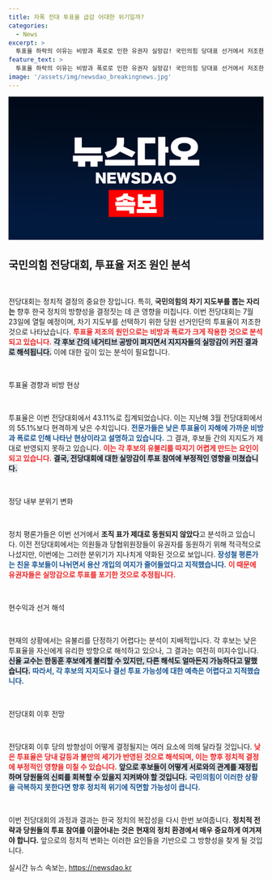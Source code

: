 ```yaml
---
title: 자폭 전대 투표율 급감 어대한 위기일까?
categories:
  - News
excerpt: >
  투표율 하락의 이유는 비방과 폭로로 인한 유권자 실망감! 국민의힘 당대표 선거에서 저조한 참여가 후보자들에 미치는 영향은 불확실. 대변환기를 맞이한 정치 판도 속, 누가 생존할까? 클릭하고 확인해보세요!
feature_text: >
  투표율 하락의 이유는 비방과 폭로로 인한 유권자 실망감! 국민의힘 당대표 선거에서 저조한 참여가 후보자들에 미치는 영향은 불확실. 대변환기를 맞이한 정치 판도 속, 누가 생존할까? 클릭하고 확인해보세요!
image: '/assets/img/newsdao_breakingnews.jpg'
---
```


<p><img src="/assets/img/newsdao_breakingnews.jpg" alt="implanttips 속보" /></p>

<h2 data-ke-size="size26">국민의힘 전당대회, 투표율 저조 원인 분석</h2>

<p data-ke-size="size16">&nbsp;</p>

<p>전당대회는 정치적 결정의 중요한 장입니다. 특히, <strong>국민의힘의 차기 지도부를 뽑는 자리는</strong> 향후 한국 정치의 방향성을 결정짓는 데 큰 영향을 미칩니다. 이번 전당대회는 7월 23일에 열릴 예정이며, 차기 지도부를 선택하기 위한 당원 선거인단의 투표율이 저조한 것으로 나타났습니다. <b><span style="color: #ee2323;">투표율 저조의 원인으로는 비방과 폭로가 크게 작용한 것으로 분석되고 있습니다.</span></b> <b><span style="background-color: #21538527;">각 후보 간의 네거티브 공방이 펴지면서 지지자들의 실망감이 커진 결과로 해석됩니다.</span></b> 이에 대한 깊이 있는 분석이 필요합니다.</p>

<p data-ke-size="size16">&nbsp;</p>

<p>투표율 경향과 비방 현상</p>

<p data-ke-size="size16">&nbsp;</p>

<p>투표율은 이번 전당대회에서 43.11%로 집계되었습니다. 이는 지난해 3월 전당대회에서의 55.1%보다 현격하게 낮은 수치입니다. <b><span style="color: #1a5490;">전문가들은 낮은 투표율이 자해에 가까운 비방과 폭로로 인해 나타난 현상이라고 설명하고 있습니다.</span></b> 그 결과, 후보들 간의 지지도가 제대로 반영되지 못하고 있습니다. <b><span style="color: #ee2323;">이는 각 후보의 유불리를 따지기 어렵게 만드는 요인이 되고 있습니다.</span></b> <b><span style="background-color: #21538527;">결국, 전당대회에 대한 실망감이 투표 참여에 부정적인 영향을 미쳤습니다.</span></b> </p>

<p data-ke-size="size16">&nbsp;</p>

<p>정당 내부 분위기 변화</p>

<p data-ke-size="size16">&nbsp;</p>

<p>정치 평론가들은 이번 선거에서 <b>조직 표가 제대로 동원되지 않았다</b>고 분석하고 있습니다. 이전 전당대회에서는 의원들과 당협위원장들이 유권자를 동원하기 위해 적극적으로 나섰지만, 이번에는 그러한 분위기가 지나치게 약화된 것으로 보입니다. <b><span style="color: #1a5490;">장성철 평론가는 친윤 후보들이 나뉘면서 용산 개입의 여지가 줄어들었다고 지적했습니다.</span></b> <b><span style="color: #ee2323;">이 때문에 유권자들은 실망감으로 투표를 포기한 것으로 추정됩니다.</span></b></p>

<p data-ke-size="size16">&nbsp;</p>

<p>현수익과 선거 해석</p>

<p data-ke-size="size16">&nbsp;</p>

<p>현재의 상황에서는 유불리를 단정하기 어렵다는 분석이 지배적입니다. 각 후보는 낮은 투표율을 자신에게 유리한 방향으로 해석하고 있으나, 그 결과는 여전히 미지수입니다. <b><span style="background-color: #21538527;">신율 교수는 한동훈 후보에게 불리할 수 있지만, 다른 해석도 얼마든지 가능하다고 말했습니다.</span></b> <b><span style="color: #1a5490;">따라서, 각 후보의 지지도나 결선 투표 가능성에 대한 예측은 어렵다고 지적했습니다.</span></b></p>

<p data-ke-size="size16">&nbsp;</p>

<p>전당대회 이후 전망</p>

<p data-ke-size="size16">&nbsp;</p>

<p>전당대회 이후 당의 방향성이 어떻게 결정될지는 여러 요소에 의해 달라질 것입니다. <b><span style="color: #ee2323;">낮은 투표율은 당내 갈등과 불만의 세기가 반영된 것으로 해석되며, 이는 향후 정치적 결정에 부정적인 영향을 미칠 수 있습니다.</span></b> <b><span style="background-color: #21538527;">앞으로 후보들이 어떻게 서로와의 관계를 재정립하며 당원들의 신뢰를 회복할 수 있을지 지켜봐야 할 것입니다.</span></b> <b><span style="color: #1a5490;">국민의힘이 이러한 상황을 극복하지 못한다면 향후 정치적 위기에 직면할 가능성이 큽니다.</span></b> </p>

<p data-ke-size="size16">&nbsp;</p>

<p>이번 전당대회의 과정과 결과는 한국 정치의 복잡성을 다시 한번 보여줍니다. <b>정치적 전략과 당원들의 투표 참여를 이끌어내는 것은 현재의 정치 환경에서 매우 중요하게 여겨져야 합니다.</b> 앞으로의 정치적 변화는 이러한 요인들을 기반으로 그 방향성을 찾게 될 것입니다.</p>
실시간 뉴스 속보는, <a href="https://newsdao.kr" rel="dofollow">https://newsdao.kr</a>


